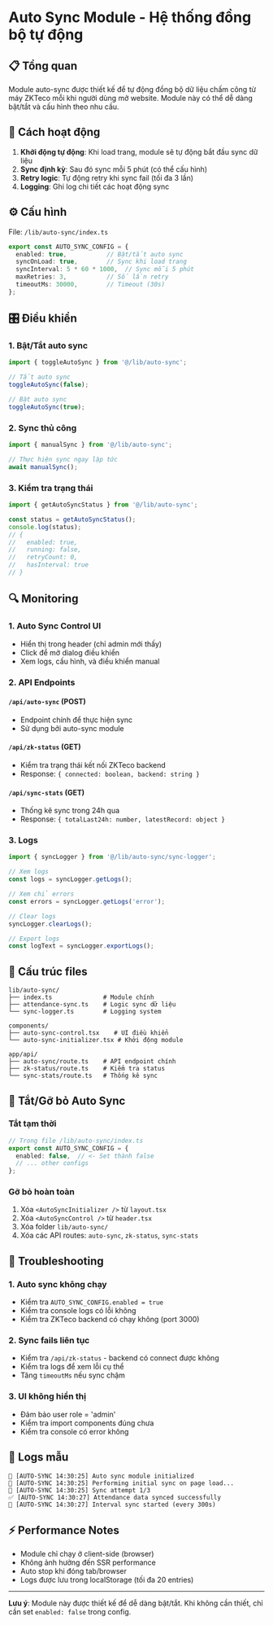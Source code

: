 # Auto Sync Module - Hệ thống đồng bộ tự động

## 📋 Tổng quan

Module auto-sync được thiết kế để tự động đồng bộ dữ liệu chấm công từ máy ZKTeco mỗi khi người dùng mở website. Module này có thể dễ dàng bật/tắt và cấu hình theo nhu cầu.

## 🚀 Cách hoạt động

1. **Khởi động tự động**: Khi load trang, module sẽ tự động bắt đầu sync dữ liệu
2. **Sync định kỳ**: Sau đó sync mỗi 5 phút (có thể cấu hình)
3. **Retry logic**: Tự động retry khi sync fail (tối đa 3 lần)
4. **Logging**: Ghi log chi tiết các hoạt động sync

## ⚙️ Cấu hình

File: `/lib/auto-sync/index.ts`

```typescript
export const AUTO_SYNC_CONFIG = {
  enabled: true,           // Bật/tắt auto sync
  syncOnLoad: true,        // Sync khi load trang
  syncInterval: 5 * 60 * 1000,  // Sync mỗi 5 phút
  maxRetries: 3,           // Số lần retry
  timeoutMs: 30000,        // Timeout (30s)
};
```

## 🎛️ Điều khiển

### 1. Bật/Tắt auto sync
```typescript
import { toggleAutoSync } from '@/lib/auto-sync';

// Tắt auto sync
toggleAutoSync(false);

// Bật auto sync
toggleAutoSync(true);
```

### 2. Sync thủ công
```typescript
import { manualSync } from '@/lib/auto-sync';

// Thực hiện sync ngay lập tức
await manualSync();
```

### 3. Kiểm tra trạng thái
```typescript
import { getAutoSyncStatus } from '@/lib/auto-sync';

const status = getAutoSyncStatus();
console.log(status);
// {
//   enabled: true,
//   running: false,
//   retryCount: 0,
//   hasInterval: true
// }
```

## 🔍 Monitoring

### 1. Auto Sync Control UI
- Hiển thị trong header (chỉ admin mới thấy)
- Click để mở dialog điều khiển
- Xem logs, cấu hình, và điều khiển manual

### 2. API Endpoints

#### `/api/auto-sync` (POST)
- Endpoint chính để thực hiện sync
- Sử dụng bởi auto-sync module

#### `/api/zk-status` (GET)
- Kiểm tra trạng thái kết nối ZKTeco backend
- Response: `{ connected: boolean, backend: string }`

#### `/api/sync-stats` (GET)
- Thống kê sync trong 24h qua
- Response: `{ totalLast24h: number, latestRecord: object }`

### 3. Logs
```typescript
import { syncLogger } from '@/lib/auto-sync/sync-logger';

// Xem logs
const logs = syncLogger.getLogs();

// Xem chỉ errors
const errors = syncLogger.getLogs('error');

// Clear logs
syncLogger.clearLogs();

// Export logs
const logText = syncLogger.exportLogs();
```

## 📁 Cấu trúc files

```
lib/auto-sync/
├── index.ts              # Module chính
├── attendance-sync.ts    # Logic sync dữ liệu
└── sync-logger.ts        # Logging system

components/
├── auto-sync-control.tsx    # UI điều khiển
└── auto-sync-initializer.tsx # Khởi động module

app/api/
├── auto-sync/route.ts    # API endpoint chính
├── zk-status/route.ts    # Kiểm tra status
└── sync-stats/route.ts   # Thống kê sync
```

## 🔧 Tắt/Gỡ bỏ Auto Sync

### Tắt tạm thời
```typescript
// Trong file /lib/auto-sync/index.ts
export const AUTO_SYNC_CONFIG = {
  enabled: false,  // <- Set thành false
  // ... other configs
};
```

### Gỡ bỏ hoàn toàn
1. Xóa `<AutoSyncInitializer />` từ `layout.tsx`
2. Xóa `<AutoSyncControl />` từ `header.tsx`
3. Xóa folder `lib/auto-sync/`
4. Xóa các API routes: `auto-sync`, `zk-status`, `sync-stats`

## 🐛 Troubleshooting

### 1. Auto sync không chạy
- Kiểm tra `AUTO_SYNC_CONFIG.enabled = true`
- Kiểm tra console logs có lỗi không
- Kiểm tra ZKTeco backend có chạy không (port 3000)

### 2. Sync fails liên tục
- Kiểm tra `/api/zk-status` - backend có connect được không
- Kiểm tra logs để xem lỗi cụ thể
- Tăng `timeoutMs` nếu sync chậm

### 3. UI không hiển thị
- Đảm bảo user role = 'admin'
- Kiểm tra import components đúng chưa
- Kiểm tra console có error không

## 📝 Logs mẫu

```
🔄 [AUTO-SYNC 14:30:25] Auto sync module initialized
🔄 [AUTO-SYNC 14:30:25] Performing initial sync on page load...
🔄 [AUTO-SYNC 14:30:25] Sync attempt 1/3
✅ [AUTO-SYNC 14:30:27] Attendance data synced successfully
🔄 [AUTO-SYNC 14:30:27] Interval sync started (every 300s)
```

## ⚡ Performance Notes

- Module chỉ chạy ở client-side (browser)
- Không ảnh hưởng đến SSR performance
- Auto stop khi đóng tab/browser
- Logs được lưu trong localStorage (tối đa 20 entries)

---

**Lưu ý**: Module này được thiết kế để dễ dàng bật/tắt. Khi không cần thiết, chỉ cần set `enabled: false` trong config.
